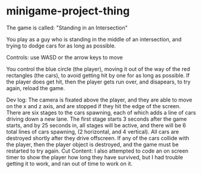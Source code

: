 # minigame-project-thing
The game is called: "Standing in an Intersection"

You play as a guy who is standing in the middle of an intersection, and trying to dodge cars for as long as possible.

Controls: use WASD or the arrow keys to move

You control the blue circle (the player), moving it out of the way of the red rectangles (the cars), to avoid getting hit by one for as long as possible. If the player does get hit, then the player gets run over, and disapears, to try again, reload the game.

Dev log:
The camera is fixated above the player, and they are able to move on the x and z axis, and are stopped if they hit the edge of the screen.
There are six stages to the cars spawning, each of which adds a line of cars driving down a new lane.
The first stage starts 3 seconds after the game starts, and by 25 seconds in, all stages will be active, and there will be 6 total lines of cars spawning, (2 horizontal, and 4 vertical).
All cars are destroyed shortly after they drive offscreen.
If any of the cars collide with the player, then the player object is destroyed, and the game must be restarted to try again.
Cut Content:
I also attempted to code an on screen timer to show the player how long they have survived, but I had trouble getting it to work, and ran out of time to work on it.
